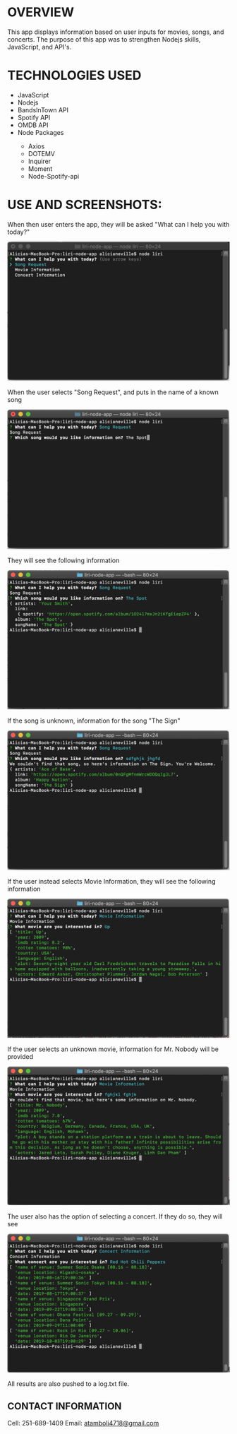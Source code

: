# OVERVIEW
This app displays information based on user inputs for movies, songs, and concerts. The purpose of this app was to strengthen Nodejs skills, JavaScript, and API's.

# TECHNOLOGIES USED
<ul>
<li>JavaScript</li>
<li>Nodejs</li>
<li>BandsInTown API</li>
<li>Spotify API</li>
<li>OMDB API</li>
<li>Node Packages</li>
    <ul>
        <li>Axios</li>
        <li>DOTEMV</li>
        <li>Inquirer</li>
        <li>Moment</li>
        <li>Node-Spotify-api</li>
    </ul>
</ul>

# USE AND SCREENSHOTS:
When then user enters the app, they will be asked "What can I help you with today?" 

![](images/firstQuestion.png)

When the user selects "Song Request", and puts in the name of a known song

![](images/songReq.png)

They will see the following information

![](images/songResults.png)

If the song is unknown, information for the song "The Sign"

![](images/theSign.png)

If the user instead selects Movie Information, they will see the following information

![](images/movieRes.png)

If the user selects an unknown movie, information for Mr. Nobody will be provided

![](images/mrNobody.png)

The user also has the option of selecting a concert. If they do so, they will see

![](images/concertResults.png)

All results are also pushed to a log.txt file. 

## CONTACT INFORMATION
Cell: 251-689-1409 
Email: atamboli4718@gmail.com